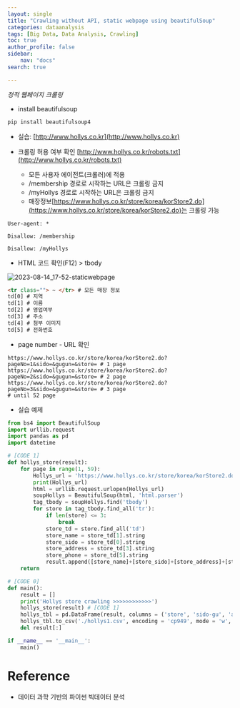```yaml
---
layout: single
title: "Crawling without API, static webpage using beautifulSoup"
categories: dataanalysis
tags: [Big Data, Data Analysis, Crawling]
toc: true
author_profile: false
sidebar:
    nav: "docs"
search: true

---
```


*정적 웹페이지 크롤링*

- install beautifulsoup

```bash
pip install beautifulsoup4
```

- 실습: [http://www.hollys.co.kr](http://www.hollys.co.kr)

- 크롤링 허용 여부 확인 [http://www.hollys.co.kr/robots.txt](http://www.hollys.co.kr/robots.txt)
    - 모든 사용자 에이전트(크롤러)에 적용
    - /membership 경로로 시작하는 URL은 크롤링 금지
    - /myHollys 경로로 시작하는 URL은 크롤링 금지
    - 매장정보[https://www.hollys.co.kr/store/korea/korStore2.do](https://www.hollys.co.kr/store/korea/korStore2.do)는 크롤링 가능 

```
User-agent: *

Disallow: /membership

Disallow: /myHollys
```
- HTML 코드 확인(F12) > tbody

![2023-08-14_17-52-staticwebpage]({{site.url}}/images/$(filename)/2023-08-14_17-52-staticwebpage.png)

```html
<tr class=""> ~ </tr> # 모든 매장 정보
td[0] # 지역
td[1] # 이름
td[2] # 영업여부
td[3] # 주소
td[4] # 첨부 이미지
td[5] # 전화번호
```

- page number - URL 확인

```
https://www.hollys.co.kr/store/korea/korStore2.do?pageNo=1&sido=&gugun=&store= # 1 page
https://www.hollys.co.kr/store/korea/korStore2.do?pageNo=2&sido=&gugun=&store= # 2 page
https://www.hollys.co.kr/store/korea/korStore2.do?pageNo=3&sido=&gugun=&store= # 3 page
# until 52 page
```

- 실습 예제

```py
from bs4 import BeautifulSoup
import urllib.request
import pandas as pd
import datetime

# [CODE 1]
def hollys_store(result):
    for page in range(1, 59):
        Hollys_url = 'https://www.hollys.co.kr/store/korea/korStore2.do?pageNo=%d&sido=&gugun=&store=' %page
        print(Hollys_url)
        html = urllib.request.urlopen(Hollys_url)
        soupHollys = BeautifulSoup(html, 'html.parser')
        tag_tbody = soupHollys.find('tbody')
        for store in tag_tbody.find_all('tr'):
            if len(store) <= 3:
                break
            store_td = store.find_all('td')
            store_name = store_td[1].string
            store_sido = store_td[0].string
            store_address = store_td[3].string
            store_phone = store_td[5].string
            result.append([store_name]+[store_sido]+[store_address]+[store_phone])
    return

# [CODE 0]
def main():
    result = []
    print('Hollys store crawling >>>>>>>>>>>>')
    hollys_store(result) # [CODE 1]
    hollys_tbl = pd.DataFrame(result, columns = ('store', 'sido-gu', 'address', 'phone'))
    hollys_tbl.to_csv('./hollys1.csv', encoding = 'cp949', mode = 'w', index = True)
    del result[:]

if __name__ == '__main__':
    main()

```


# Reference

- 데이터 과학 기반의 파이썬 빅데이터 분석

